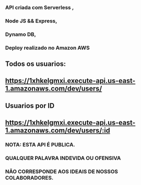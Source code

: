 ### API criada com Serverless ,
### Node JS && Express,
### Dynamo DB,
### Deploy realizado no Amazon AWS

## Todos os usuarios:
## https://1xhkelgmxi.execute-api.us-east-1.amazonaws.com/dev/users/


## Usuarios por ID
## https://1xhkelgmxi.execute-api.us-east-1.amazonaws.com/dev/users/:id

### NOTA: ESTA API É PUBLICA.
### QUALQUER PALAVRA INDEVIDA OU OFENSIVA 
### NÃO CORRESPONDE AOS IDEAIS DE NOSSOS COLABORADORES.
